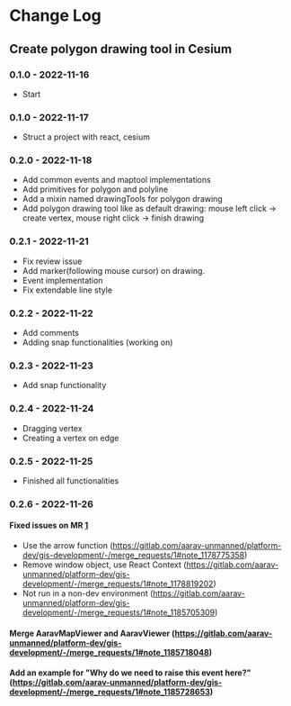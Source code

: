 # Change Log

## Create polygon drawing tool in Cesium

### 0.1.0 - 2022-11-16

- Start

### 0.1.0 - 2022-11-17

- Struct a project with react, cesium

### 0.2.0 - 2022-11-18

- Add common events and maptool implementations
- Add primitives for polygon and polyline
- Add a mixin named drawingTools for polygon drawing
- Add polygon drawing tool like as default drawing: mouse left click -> create vertex, mouse right click -> finish drawing

### 0.2.1 - 2022-11-21

- Fix review issue
- Add marker(following mouse cursor) on drawing.
- Event implementation
- Fix extendable line style

### 0.2.2 - 2022-11-22

- Add comments
- Adding snap functionalities (working on)

### 0.2.3 - 2022-11-23

- Add snap functionality

### 0.2.4 - 2022-11-24

- Dragging vertex
- Creating a vertex on edge

### 0.2.5 - 2022-11-25

- Finished all functionalities

### 0.2.6 - 2022-11-26

#### Fixed issues on MR [1](https://gitlab.com/aarav-unmanned/platform-dev/gis-development/-/merge_requests/1)

- Use the arrow function (https://gitlab.com/aarav-unmanned/platform-dev/gis-development/-/merge_requests/1#note_1178775358)
- Remove window object, use React Context (https://gitlab.com/aarav-unmanned/platform-dev/gis-development/-/merge_requests/1#note_1178819202)
- Not run in a non-dev environment (https://gitlab.com/aarav-unmanned/platform-dev/gis-development/-/merge_requests/1#note_1185705309)

#### Merge AaravMapViewer and AaravViewer (https://gitlab.com/aarav-unmanned/platform-dev/gis-development/-/merge_requests/1#note_1185718048)

#### Add an example for "Why do we need to raise this event here?" (https://gitlab.com/aarav-unmanned/platform-dev/gis-development/-/merge_requests/1#note_1185728653)
